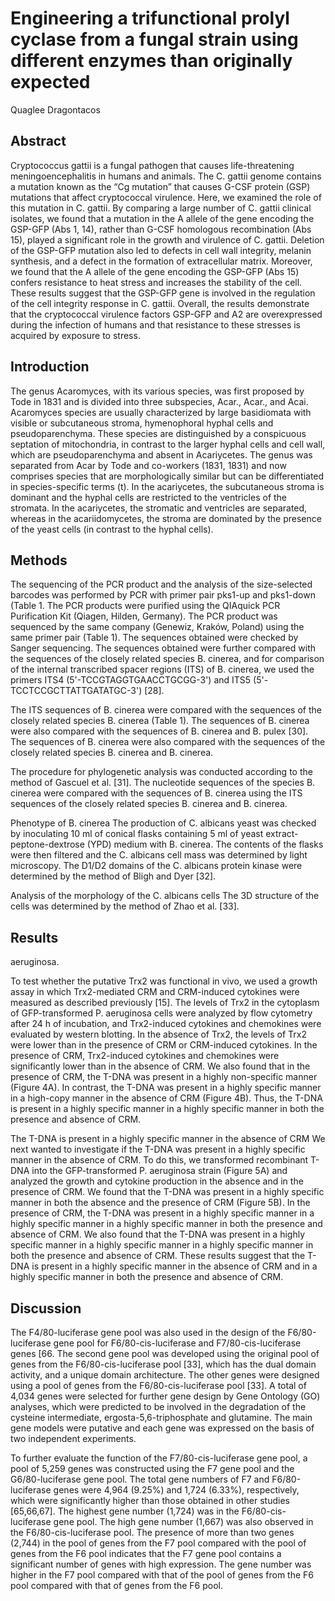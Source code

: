 # Engineering a trifunctional prolyl cyclase from a fungal strain using different enzymes than originally expected
Quaglee Dragontacos


## Abstract
Cryptococcus gattii is a fungal pathogen that causes life-threatening meningoencephalitis in humans and animals. The C. gattii genome contains a mutation known as the “Cg mutation” that causes G-CSF protein (GSP) mutations that affect cryptococcal virulence. Here, we examined the role of this mutation in C. gattii. By comparing a large number of C. gattii clinical isolates, we found that a mutation in the A allele of the gene encoding the GSP-GFP (Abs 1, 14), rather than G-CSF homologous recombination (Abs 15), played a significant role in the growth and virulence of C. gattii. Deletion of the GSP-GFP mutation also led to defects in cell wall integrity, melanin synthesis, and a defect in the formation of extracellular matrix. Moreover, we found that the A allele of the gene encoding the GSP-GFP (Abs 15) confers resistance to heat stress and increases the stability of the cell. These results suggest that the GSP-GFP gene is involved in the regulation of the cell integrity response in C. gattii. Overall, the results demonstrate that the cryptococcal virulence factors GSP-GFP and A2 are overexpressed during the infection of humans and that resistance to these stresses is acquired by exposure to stress.


## Introduction
The genus Acaromyces, with its various species, was first proposed by Tode in 1831 and is divided into three subspecies, Acar., Acar., and Acai. Acaromyces species are usually characterized by large basidiomata with visible or subcutaneous stroma, hymenophoral hyphal cells and pseudoparenchyma. These species are distinguished by a conspicuous septation of mitochondria, in contrast to the larger hyphal cells and cell wall, which are pseudoparenchyma and absent in Acariycetes. The genus was separated from Acar by Tode and co-workers (1831, 1831) and now comprises species that are morphologically similar but can be differentiated in species-specific terms (t). In the acariycetes, the subcutaneous stroma is dominant and the hyphal cells are restricted to the ventricles of the stromata. In the acariycetes, the stromatic and ventricles are separated, whereas in the acariidomycetes, the stroma are dominated by the presence of the yeast cells (in contrast to the hyphal cells).


## Methods
The sequencing of the PCR product and the analysis of the size-selected barcodes was performed by PCR with primer pair pks1-up and pks1-down (Table 1. The PCR products were purified using the QIAquick PCR Purification Kit (Qiagen, Hilden, Germany). The PCR product was sequenced by the same company (Genewiz, Kraków, Poland) using the same primer pair (Table 1). The sequences obtained were checked by Sanger sequencing. The sequences obtained were further compared with the sequences of the closely related species B. cinerea, and for comparison of the internal transcribed spacer regions (ITS) of B. cinerea, we used the primers ITS4 (5'-TCCGTAGGTGAACCTGCGG-3') and ITS5 (5'-TCCTCCGCTTATTGATATGC-3') [28].

The ITS sequences of B. cinerea were compared with the sequences of the closely related species B. cinerea (Table 1). The sequences of B. cinerea were also compared with the sequences of B. cinerea and B. pulex [30]. The sequences of B. cinerea were also compared with the sequences of the closely related species B. cinerea and B. cinerea.

The procedure for phylogenetic analysis was conducted according to the method of Gascuel et al. [31]. The nucleotide sequences of the species B. cinerea were compared with the sequences of B. cinerea using the ITS sequences of the closely related species B. cinerea and B. cinerea.

Phenotype of B. cinerea
The production of C. albicans yeast was checked by inoculating 10 ml of conical flasks containing 5 ml of yeast extract-peptone-dextrose (YPD) medium with B. cinerea. The contents of the flasks were then filtered and the C. albicans cell mass was determined by light microscopy. The D1/D2 domains of the C. albicans protein kinase were determined by the method of Bligh and Dyer [32].

Analysis of the morphology of the C. albicans cells
The 3D structure of the cells was determined by the method of Zhao et al. [33].


## Results
aeruginosa.

To test whether the putative Trx2 was functional in vivo, we used a growth assay in which Trx2-mediated CRM and CRM-induced cytokines were measured as described previously [15]. The levels of Trx2 in the cytoplasm of GFP-transformed P. aeruginosa cells were analyzed by flow cytometry after 24 h of incubation, and Trx2-induced cytokines and chemokines were evaluated by western blotting. In the absence of Trx2, the levels of Trx2 were lower than in the presence of CRM or CRM-induced cytokines. In the presence of CRM, Trx2-induced cytokines and chemokines were significantly lower than in the absence of CRM. We also found that in the presence of CRM, the T-DNA was present in a highly non-specific manner (Figure 4A). In contrast, the T-DNA was present in a highly specific manner in a high-copy manner in the absence of CRM (Figure 4B). Thus, the T-DNA is present in a highly specific manner in a highly specific manner in both the presence and absence of CRM.

The T-DNA is present in a highly specific manner in the absence of CRM
We next wanted to investigate if the T-DNA was present in a highly specific manner in the absence of CRM. To do this, we transformed recombinant T-DNA into the GFP-transformed P. aeruginosa strain (Figure 5A) and analyzed the growth and cytokine production in the absence and in the presence of CRM. We found that the T-DNA was present in a highly specific manner in both the absence and the presence of CRM (Figure 5B). In the presence of CRM, the T-DNA was present in a highly specific manner in a highly specific manner in a highly specific manner in both the presence and absence of CRM. We also found that the T-DNA was present in a highly specific manner in a highly specific manner in a highly specific manner in both the presence and absence of CRM. These results suggest that the T-DNA is present in a highly specific manner in the absence of CRM and in a highly specific manner in both the presence and absence of CRM.


## Discussion
The F4/80-luciferase gene pool was also used in the design of the F6/80-luciferase gene pool for F6/80-cis-luciferase and F7/80-cis-luciferase genes [66. The second gene pool was developed using the original pool of genes from the F6/80-cis-luciferase pool [33], which has the dual domain activity, and a unique domain architecture. The other genes were designed using a pool of genes from the F6/80-cis-luciferase pool [33]. A total of 4,034 genes were selected for further gene design by Gene Ontology (GO) analyses, which were predicted to be involved in the degradation of the cysteine intermediate, ergosta-5,6-triphosphate and glutamine. The main gene models were putative and each gene was expressed on the basis of two independent experiments.

To further evaluate the function of the F7/80-cis-luciferase gene pool, a pool of 5,259 genes was constructed using the F7 gene pool and the G6/80-luciferase gene pool. The total gene numbers of F7 and F6/80-luciferase genes were 4,964 (9.25%) and 1,724 (6.33%), respectively, which were significantly higher than those obtained in other studies [65,66,67]. The highest gene number (1,724) was in the F6/80-cis-luciferase gene pool. The high gene number (1,667) was also observed in the F6/80-cis-luciferase pool. The presence of more than two genes (2,744) in the pool of genes from the F7 pool compared with the pool of genes from the F6 pool indicates that the F7 gene pool contains a significant number of genes with high expression. The gene number was higher in the F7 pool compared with that of the pool of genes from the F6 pool compared with that of genes from the F6 pool.
